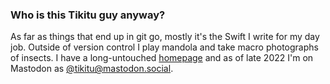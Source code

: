 ### Who is this Tikitu guy anyway?

As far as things that end up in git go, mostly it's the Swift I write for my day job. Outside of version control I play mandola and take macro photographs of insects. I have a long-untouched [homepage](https://logophile.org) and as of late 2022 I'm on Mastodon as <a rel="me" href="https://mastodon.social/@tikitu">@tikitu@mastodon.social</a>.

<!--
**tikitu/tikitu** is a ✨ _special_ ✨ repository because its `README.md` (this file) appears on your GitHub profile.

Here are some ideas to get you started:

- 🔭 I’m currently working on ...
- 🌱 I’m currently learning ...
- 👯 I’m looking to collaborate on ...
- 🤔 I’m looking for help with ...
- 💬 Ask me about ...
- 📫 How to reach me: ...
- 😄 Pronouns: ...
- ⚡ Fun fact: ...
-->
